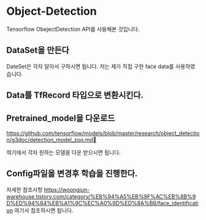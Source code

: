 # Object-Detection

Tensorflow ObejectDetection API를 사용해본 것입니다.

## DataSet을 만든다

DateSet은 각자 알아서 구하시면 됩니다.
저는 제가 직접 구한 face data를 사용하였습니다.

## Data를 TfRecord 타입으로 변환시킨다.

## Pretrained_model을 다운로드
https://github.com/tensorflow/models/blob/master/research/object_detection/g3doc/detection_model_zoo.md

여기에서 각자 원하는 모델을 다운 받으시면 됩니다.


## Config파일을 변경후 학습을 진행한다.
자세한 참조사항  https://woongjun-warehouse.tistory.com/category/%EB%94%A5%EB%9F%AC%EB%8B%9D%ED%94%84%EB%A1%9C%EC%A0%9D%ED%8A%B8/face_identification
여기서 참조하시면 됩니다.
